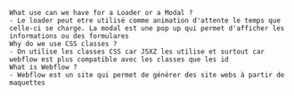
    What use can we have for a Loader or a Modal ?
    - Le loader peut etre utilisé comme animation d'attente le temps que celle-ci se charge. La modal est une pop up qui permet d'afficher les informations ou des formulares
    Why do we use CSS classes ?
    - On utilise les classes CSS car JSXZ les utilise et surtout car webflow est plus compatible avec les classes que les id
    What is Webflow ?
    - Webflow est un site qui permet de générer des site webs à partir de maquettes
